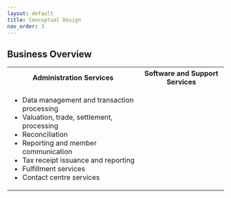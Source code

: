 ```yaml
---
layout: default
title: Conceptual Design
nav_order: 3
---
```


## Business Overview

<table>
  <tr>
    <th allign="left">Administration Services</th>
    <th allign="left">Software and Support Services</th>
  </tr>
  <tr>
    <td>
      <ul>
        <li>Data management and transaction processing</li>
        <li>Valuation, trade, settlement, processing</li>
        <li>Reconciliation</li>
        <li>Reporting and member communication</li>
        <li>Tax receipt issuance and reporting</li>
        <li>Fulfillment services</li>
        <li>Contact centre services</li>
      </ul>
    </td>
    <td></td>
  </tr>
</table>
